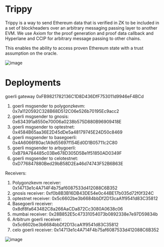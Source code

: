 # Trippy
Trippy is a way to send Ethereum data that is verified in ZK to be included in a set of blockheaders over an arbitrary messaging passing layer to another EVM. We use Axiom for the proof generation and proof data callback and Hyperlane and CCIP for arbitrary message passing to other chains. 

This enables the ability to access proven Ethereum state with a trust assumption on the oracle. 

![image](https://github.com/0xNoSignal/trippy/assets/75167060/036b8f13-4a81-46d5-a7eb-2407deb7a200)

# Deployments 
goerli gateway 0xFB9821782136C1D8D436DfF753011d9946eF4BCd

1. goerli msgsender to polygonzkevm: 0x7a1120592C328B68D512C06e526b70195Ec9acc2
2. goerli msgsender to gnosis: 0x634391a8550e70006a0238b575D880B96909418E
3. goerli msgsender to optestnet: 0x4584B65aa36E2D45dDe5a48179745E24D50c8469
4. goerli msgsender to basegoerli: 0x4A6066f80ac1A9d55697f154Ed0D1B05711c2C80
5. goerli msgsender to arbygoerli: 0xB79A784485c03Be678D305D5Be1f51850AD0349F
6. goerli msgsender to celotestnet: 0xD776847880Bed29bB58D2Ea46d74743F52B6B63E

Receivers: 
1. Polygonzkevm receiver: 0x14713e1c4A714F4b75af6087533d412088C6B352
2. gnosis receiver: 0xf0b8B3B16DB43DE54e0c44BE17b035d72f0f324C
3. optestnet receiver: 0x5c6602be3b6684bbDf2D13caA1f9541d83C35812
4. Basegoerli receiver: 0x8df8fa643482C8a266AaCDa872Cc3080A0638c06
5. mumbai receiver: 0x28B852E5c47331054073b0892338e7e97D59834b
6. Arbitrum goerli receiver: 0x5c6602be3b6684bbDf2D13caA1f9541d83C35812
7. celo goerli receiver: 0x14713e1c4A714F4b75af6087533d412088C6B352

![image](https://github.com/0xNoSignal/trippy/assets/75167060/374fb4ed-1933-4a98-bf55-5202ce800d68)
